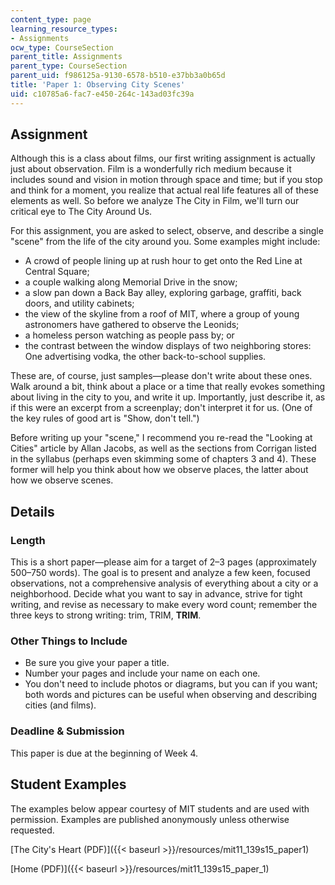 ```yaml
---
content_type: page
learning_resource_types:
- Assignments
ocw_type: CourseSection
parent_title: Assignments
parent_type: CourseSection
parent_uid: f986125a-9130-6578-b510-e37bb3a0b65d
title: 'Paper 1: Observing City Scenes'
uid: c10785a6-fac7-e450-264c-143ad03fc39a
---
```


Assignment
----------

Although this is a class about films, our first writing assignment is actually just about observation. Film is a wonderfully rich medium because it includes sound and vision in motion through space and time; but if you stop and think for a moment, you realize that actual real life features all of these elements as well. So before we analyze The City in Film, we'll turn our critical eye to The City Around Us.

For this assignment, you are asked to select, observe, and describe a single "scene" from the life of the city around you. Some examples might include:

*   A crowd of people lining up at rush hour to get onto the Red Line at Central Square;
*   a couple walking along Memorial Drive in the snow;
*   a slow pan down a Back Bay alley, exploring garbage, graffiti, back doors, and utility cabinets;
*   the view of the skyline from a roof of MIT, where a group of young astronomers have gathered to observe the Leonids;
*   a homeless person watching as people pass by; or
*   the contrast between the window displays of two neighboring stores: One advertising vodka, the other back-to-school supplies.

These are, of course, just samples—please don't write about these ones. Walk around a bit, think about a place or a time that really evokes something about living in the city to you, and write it up. Importantly, just describe it, as if this were an excerpt from a screenplay; don't interpret it for us. (One of the key rules of good art is "Show, don't tell.")

Before writing up your "scene," I recommend you re-read the "Looking at Cities" article by Allan Jacobs, as well as the sections from Corrigan listed in the syllabus (perhaps even skimming some of chapters 3 and 4). These former will help you think about how we observe places, the latter about how we observe scenes.

Details
-------

### Length

This is a short paper—please aim for a target of 2–3 pages (approximately 500–750 words). The goal is to present and analyze a few keen, focused observations, not a comprehensive analysis of everything about a city or a neighborhood. Decide what you want to say in advance, strive for tight writing, and revise as necessary to make every word count; remember the three keys to strong writing: trim, TRIM, **TRIM**.

### Other Things to Include

*   Be sure you give your paper a title.
*   Number your pages and include your name on each one.
*   You don't need to include photos or diagrams, but you can if you want; both words and pictures can be useful when observing and describing cities (and films).

### Deadline & Submission

This paper is due at the beginning of Week 4.

Student Examples
----------------

The examples below appear courtesy of MIT students and are used with permission. Examples are published anonymously unless otherwise requested.

[The City's Heart (PDF)]({{< baseurl >}}/resources/mit11_139s15_paper1)

[Home (PDF)]({{< baseurl >}}/resources/mit11_139s15_paper_1)